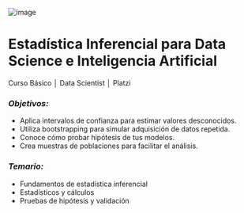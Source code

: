 ![image](https://user-images.githubusercontent.com/86489670/184019860-44cf7a2f-cb6f-4969-a6f2-a87fcd4d1647.png)

# Estadística Inferencial para Data Science e Inteligencia Artificial
Curso Básico │ Data Scientist │ Platzi

### _**Objetivos:**_
- Aplica intervalos de confianza para estimar valores desconocidos.
- Utiliza bootstrapping para simular adquisición de datos repetida.
- Conoce cómo probar hipótesis de tus modelos.
- Crea muestras de poblaciones para facilitar el análisis.

### _**Temario:**_
- Fundamentos de estadística inferencial
- Estadísticos y cálculos
- Pruebas de hipótesis y validación
